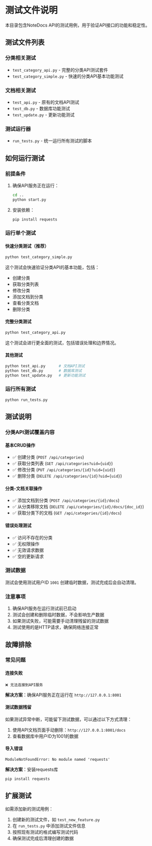 # 测试文件说明

本目录包含NoteDocs API的测试用例，用于验证API接口的功能和稳定性。

## 测试文件列表

### 分类相关测试
- `test_category_api.py` - 完整的分类API测试套件
- `test_category_simple.py` - 快速的分类API基本功能测试

### 文档相关测试
- `test_api.py` - 原有的文档API测试
- `test_db.py` - 数据库功能测试
- `test_update.py` - 更新功能测试

### 测试运行器
- `run_tests.py` - 统一运行所有测试的脚本

## 如何运行测试

### 前提条件
1. 确保API服务正在运行：
   ```bash
   cd ..
   python start.py
   ```

2. 安装依赖：
   ```bash
   pip install requests
   ```

### 运行单个测试

#### 快速分类测试（推荐）
```bash
python test_category_simple.py
```
这个测试会快速验证分类API的基本功能，包括：
- 创建分类
- 获取分类列表
- 修改分类
- 添加文档到分类
- 查看分类文档
- 删除分类

#### 完整分类测试
```bash
python test_category_api.py
```
这个测试会进行更全面的测试，包括错误处理和边界情况。

#### 其他测试
```bash
python test_api.py      # 文档API测试
python test_db.py       # 数据库测试
python test_update.py   # 更新功能测试
```

### 运行所有测试
```bash
python run_tests.py
```

## 测试说明

### 分类API测试覆盖内容

#### 基本CRUD操作
- ✅ 创建分类 (`POST /api/categories`)
- ✅ 获取分类列表 (`GET /api/categories?uid={uid}`)
- ✅ 修改分类 (`PUT /api/categories/{id}?uid={uid}`)
- ✅ 删除分类 (`DELETE /api/categories/{id}?uid={uid}`)

#### 分类-文档关联操作
- ✅ 添加文档到分类 (`POST /api/categories/{id}/docs`)
- ✅ 从分类移除文档 (`DELETE /api/categories/{id}/docs/{doc_id}`)
- ✅ 获取分类下的文档 (`GET /api/categories/{id}/docs`)

#### 错误处理测试
- ✅ 访问不存在的分类
- ✅ 无权限操作
- ✅ 无效请求数据
- ✅ 空的更新请求

### 测试数据
测试会使用测试用户ID `1001` 创建临时数据，测试完成后会自动清理。

### 注意事项
1. 确保API服务在运行测试前已启动
2. 测试会创建和删除临时数据，不会影响生产数据
3. 如果测试失败，可能需要手动清理残留的测试数据
4. 测试使用的是HTTP请求，确保网络连接正常

## 故障排除

### 常见问题

#### 连接失败
```
❌ 无法连接到API服务
```
**解决方案**：确保API服务正在运行在 `http://127.0.0.1:8001`

#### 测试数据残留
如果测试异常中断，可能留下测试数据，可以通过以下方式清理：
1. 使用API文档页面手动删除：`http://127.0.0.1:8001/docs`
2. 查看数据库中用户ID为1001的数据

#### 导入错误
```
ModuleNotFoundError: No module named 'requests'
```
**解决方案**：安装requests库
```bash
pip install requests
```

## 扩展测试

如需添加新的测试用例：

1. 创建新的测试文件，如 `test_new_feature.py`
2. 在 `run_tests.py` 中添加测试文件信息
3. 按照现有测试的格式编写测试代码
4. 确保测试完成后清理创建的数据 